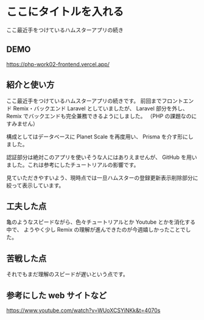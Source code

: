 # ここにタイトルを入れる

ここ最近手をつけているハムスターアプリの続き

## DEMO

https://php-work02-frontend.vercel.app/

## 紹介と使い方

ここ最近手をつけているハムスターアプリの続きです。
前回までフロントエンド Remix・バックエンド Laravel としていましたが、
Laravel 部分を外し、Remix でバックエンドも完全兼務できるようにしました。
（PHP の課題なのにすみません）

構成としてはデータベースに Planet Scale を再度用い、
Prisma を介す形にしました。

認証部分は絶対このアプリを使いそうな人にはありえませんが、
GitHub を用いました。これは参考にしたチュートリアルの影響です。

見ていただきやすいよう、現時点では一旦ハムスターの登録更新表示削除部分に絞って表示しています。

## 工夫した点

亀のようなスピードながら、色々チュートリアルとか Youtube とかを消化する中で、
ようやく少し Remix の理解が進んできたのが今週嬉しかったことでした。

## 苦戦した点

それでもまだ理解のスピードが遅いという点です。

## 参考にした web サイトなど

https://www.youtube.com/watch?v=WUoXCSYiNKk&t=4070s
